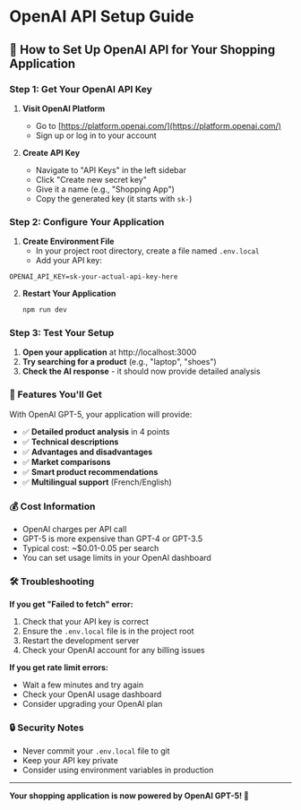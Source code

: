 # OpenAI API Setup Guide

## 🚀 How to Set Up OpenAI API for Your Shopping Application

### Step 1: Get Your OpenAI API Key

1. **Visit OpenAI Platform**
   - Go to [https://platform.openai.com/](https://platform.openai.com/)
   - Sign up or log in to your account

2. **Create API Key**
   - Navigate to "API Keys" in the left sidebar
   - Click "Create new secret key"
   - Give it a name (e.g., "Shopping App")
   - Copy the generated key (it starts with `sk-`)

### Step 2: Configure Your Application

1. **Create Environment File**
   - In your project root directory, create a file named `.env.local`
   - Add your API key:

```env
OPENAI_API_KEY=sk-your-actual-api-key-here
```

2. **Restart Your Application**
   ```bash
   npm run dev
   ```

### Step 3: Test Your Setup

1. **Open your application** at http://localhost:3000
2. **Try searching for a product** (e.g., "laptop", "shoes")
3. **Check the AI response** - it should now provide detailed analysis

### 🔧 Features You'll Get

With OpenAI GPT-5, your application will provide:
- ✅ **Detailed product analysis** in 4 points
- ✅ **Technical descriptions**
- ✅ **Advantages and disadvantages**
- ✅ **Market comparisons**
- ✅ **Smart product recommendations**
- ✅ **Multilingual support** (French/English)

### 💰 Cost Information

- OpenAI charges per API call
- GPT-5 is more expensive than GPT-4 or GPT-3.5
- Typical cost: ~$0.01-0.05 per search
- You can set usage limits in your OpenAI dashboard

### 🛠️ Troubleshooting

**If you get "Failed to fetch" error:**
1. Check that your API key is correct
2. Ensure the `.env.local` file is in the project root
3. Restart the development server
4. Check your OpenAI account for any billing issues

**If you get rate limit errors:**
- Wait a few minutes and try again
- Check your OpenAI usage dashboard
- Consider upgrading your OpenAI plan

### 🔒 Security Notes

- Never commit your `.env.local` file to git
- Keep your API key private
- Consider using environment variables in production

---

**Your shopping application is now powered by OpenAI GPT-5! 🎉** 
